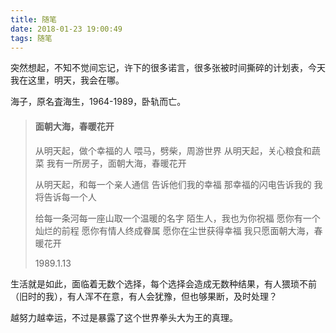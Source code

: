 ```yaml
---
title: 随笔
date: 2018-01-23 19:00:49
tags: 随笔
---
```


突然想起，不知不觉间忘记，许下的很多诺言，很多张被时间撕碎的计划表，今天我在这里，明天，我会在哪。

<!-- more -->

海子，原名査海生，1964-1989，卧轨而亡。

> #### 面朝大海，春暖花开
> 从明天起，做个幸福的人
> 喂马，劈柴，周游世界
> 从明天起，关心粮食和蔬菜
> 我有一所房子，面朝大海，春暖花开
> 
> 从明天起，和每一个亲人通信
> 告诉他们我的幸福
> 那幸福的闪电告诉我的
> 我将告诉每一个人
> 
> 给每一条河每一座山取一个温暖的名字
> 陌生人，我也为你祝福
> 愿你有一个灿烂的前程
> 愿你有情人终成眷属
> 愿你在尘世获得幸福
> 我只愿面朝大海，春暖花开
> 
> 1989.1.13

生活就是如此，面临着无数个选择，每个选择会造成无数种结果，有人猥琐不前（旧时的我），有人浑不在意，有人会犹豫，但也够果断，及时处理？

越努力越幸运，不过是暴露了这个世界拳头大为王的真理。
